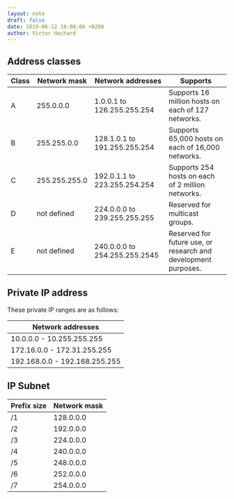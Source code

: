 ```yaml
---
layout: note
draft: false
date: 2019-06-12 18:08:00 +0200
author: Victor Hachard
---
```


## Address classes

| Class |	Network mask | Network addresses | Supports |
|--- | --- | --- | --- |
| A | 255.0.0.0     | 1.0.0.1 to 126.255.255.254    | Supports 16 million hosts on each of 127 networks. |
| B | 255.255.0.0   | 128.1.0.1 to 191.255.255.254  | Supports 65,000 hosts on each of 16,000 networks. |
| C | 255.255.255.0 | 192.0.1.1 to 223.255.254.254  | Supports 254 hosts on each of 2 million networks. |
| D | not defined   | 224.0.0.0 to 239.255.255.255  | Reserved for multicast groups. |
| E | not defined   | 240.0.0.0 to 254.255.255.2545 | Reserved for future use, or research and development purposes. |

## Private IP address

These private IP ranges are as follows:

|Network addresses|
|--- |
|10.0.0.0 - 10.255.255.255|
|172.16.0.0 - 172.31.255.255|
|192.168.0.0 - 192.168.255.255|


## IP Subnet

|Prefix size| Network mask|
|--- |--- |
|/1|	128.0.0.0|
|/2|	192.0.0.0|
|/3|	224.0.0.0|
|/4|	240.0.0.0|
|/5|	248.0.0.0|
|/6|	252.0.0.0|
|/7|	254.0.0.0|
